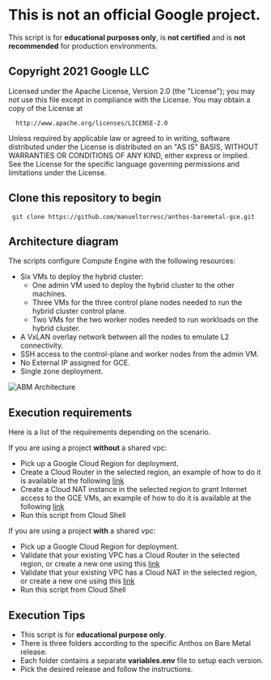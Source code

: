 # This is not an official Google project.

This script is for **educational purposes only**, is **not certified** and is **not recommended** for production environments.

## Copyright 2021 Google LLC

 Licensed under the Apache License, Version 2.0 (the "License");
 you may not use this file except in compliance with the License.
 You may obtain a copy of the License at

      http://www.apache.org/licenses/LICENSE-2.0

 Unless required by applicable law or agreed to in writing, software
 distributed under the License is distributed on an "AS IS" BASIS,
 WITHOUT WARRANTIES OR CONDITIONS OF ANY KIND, either express or implied.
 See the License for the specific language governing permissions and
 limitations under the License.

## Clone this repository to begin

     git clone https://github.com/manueltorresc/anthos-baremetal-gce.git

## Architecture diagram
The scripts configure Compute Engine with the following resources:

- Six VMs to deploy the hybrid cluster:
     - One admin VM used to deploy the hybrid cluster to the other machines.
     - Three VMs for the three control plane nodes needed to run the hybrid cluster control plane.
     - Two VMs for the two worker nodes needed to run workloads on the hybrid cluster.
- A VxLAN overlay network between all the nodes to emulate L2 connectivity.
- SSH access to the control-plane and worker nodes from the admin VM.
- No External IP assigned for GCE.
- Single zone deployment.

![ABM Architecture](https://cloud.google.com/anthos/clusters/docs/bare-metal/1.8/images/abm_gcp_infra.svg)

## Execution requirements
Here is a list of the requirements depending on the scenario.

If you are using a project **without** a shared vpc:
- Pick up a Google Cloud Region for deployment.
- Create a Cloud Router in the selected region, an example of how to do it is available at the following [link](https://cloud.google.com/network-connectivity/docs/router/how-to/creating-routers#before_you_begin)
- Create a Cloud NAT instance in the selected region to grant Internet access to the GCE VMs, an example of how to do it is available at the following [link](https://cloud.google.com/nat/docs/using-nat#set_up_a_simple_configuration)
- Run this script from Cloud Shell

If you are using a project **with** a shared vpc:
- Pick up a Google Cloud Region for deployment.
- Validate that your existing VPC has a Cloud Router in the selected region, or create a new one using this [link](https://cloud.google.com/network-connectivity/docs/router/how-to/creating-routers#before_you_begin)
- Validate that your existing VPC has a Cloud NAT in the selected region, or create a new one using this [link](https://cloud.google.com/nat/docs/using-nat#set_up_a_simple_configuration)
- Run this script from Cloud Shell

## Execution Tips
- This script is for **educational purpose only**.
- There is three folders according to the specific Anthos on Bare Metal release.
- Each folder contains a separate **variables.env** file to setup each version.
- Pick the desired release and follow the instructions.
